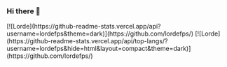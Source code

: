 ### Hi there 👋

<!--
**LordeFPS/LordeFPS** is a ✨ _special_ ✨ repository because its `README.md` (this file) appears on your GitHub profile.

Here are some ideas to get you started:

- 🔭 I’m currently working on ...
- 🌱 I’m currently learning ...
- 👯 I’m looking to collaborate on ...
- 🤔 I’m looking for help with ...
- 💬 Ask me about ...
- 📫 How to reach me: ...
- 😄 Pronouns: ...
- ⚡ Fun fact: ...
-->
<div>
  [![Lorde](https://github-readme-stats.vercel.app/api?username=lordefps&theme=dark)](https://github.com/lordefps/)
  [![Lorde](https://github-readme-stats.vercel.app/api/top-langs/?username=lordefps&hide=html&layout=compact&theme=dark)](https://github.com/lordefps/)
</div>
